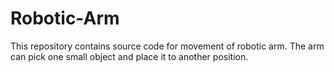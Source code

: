 # Robotic-Arm
This repository contains source code for movement of robotic arm. The arm can pick one small object and place it to another position.
